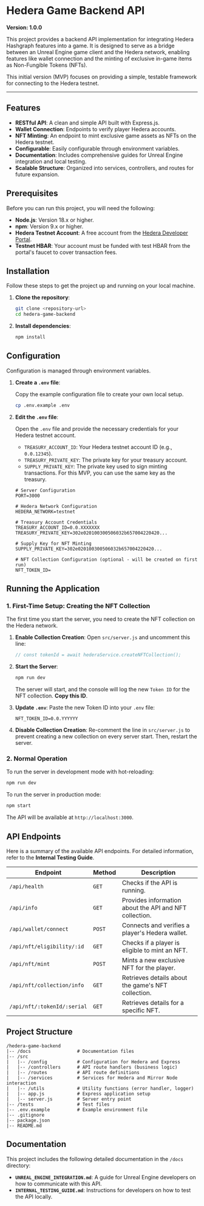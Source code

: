 # Hedera Game Backend API

**Version: 1.0.0**

This project provides a backend API implementation for integrating Hedera Hashgraph features into a game. It is designed to serve as a bridge between an Unreal Engine game client and the Hedera network, enabling features like wallet connection and the minting of exclusive in-game items as Non-Fungible Tokens (NFTs).

This initial version (MVP) focuses on providing a simple, testable framework for connecting to the Hedera testnet.

---

## Features

-   **RESTful API**: A clean and simple API built with Express.js.
-   **Wallet Connection**: Endpoints to verify player Hedera accounts.
-   **NFT Minting**: An endpoint to mint exclusive game assets as NFTs on the Hedera testnet.
-   **Configurable**: Easily configurable through environment variables.
-   **Documentation**: Includes comprehensive guides for Unreal Engine integration and local testing.
-   **Scalable Structure**: Organized into services, controllers, and routes for future expansion.

## Prerequisites

Before you can run this project, you will need the following:

-   **Node.js**: Version 18.x or higher.
-   **npm**: Version 9.x or higher.
-   **Hedera Testnet Account**: A free account from the [Hedera Developer Portal](https://portal.hedera.com/).
-   **Testnet HBAR**: Your account must be funded with test HBAR from the portal's faucet to cover transaction fees.

## Installation

Follow these steps to get the project up and running on your local machine.

1.  **Clone the repository**:

    ```bash
    git clone <repository-url>
    cd hedera-game-backend
    ```

2.  **Install dependencies**:

    ```bash
    npm install
    ```

## Configuration

Configuration is managed through environment variables.

1.  **Create a `.env` file**:

    Copy the example configuration file to create your own local setup.

    ```bash
    cp .env.example .env
    ```

2.  **Edit the `.env` file**:

    Open the `.env` file and provide the necessary credentials for your Hedera testnet account.

    -   `TREASURY_ACCOUNT_ID`: Your Hedera testnet account ID (e.g., `0.0.12345`).
    -   `TREASURY_PRIVATE_KEY`: The private key for your treasury account.
    -   `SUPPLY_PRIVATE_KEY`: The private key used to sign minting transactions. For this MVP, you can use the same key as the treasury.

    ```env
    # Server Configuration
    PORT=3000

    # Hedera Network Configuration
    HEDERA_NETWORK=testnet

    # Treasury Account Credentials
    TREASURY_ACCOUNT_ID=0.0.XXXXXXX
    TREASURY_PRIVATE_KEY=302e020100300506032b657004220420...

    # Supply Key for NFT Minting
    SUPPLY_PRIVATE_KEY=302e020100300506032b657004220420...

    # NFT Collection Configuration (optional - will be created on first run)
    NFT_TOKEN_ID=
    ```

## Running the Application

### 1. First-Time Setup: Creating the NFT Collection

The first time you start the server, you need to create the NFT collection on the Hedera network.

1.  **Enable Collection Creation**:
    Open `src/server.js` and uncomment this line:

    ```javascript
    // const tokenId = await hederaService.createNFTCollection();
    ```

2.  **Start the Server**:

    ```bash
    npm run dev
    ```

    The server will start, and the console will log the new `Token ID` for the NFT collection. **Copy this ID**.

3.  **Update `.env`**:
    Paste the new Token ID into your `.env` file:

    ```env
    NFT_TOKEN_ID=0.0.YYYYYY
    ```

4.  **Disable Collection Creation**:
    Re-comment the line in `src/server.js` to prevent creating a new collection on every server start. Then, restart the server.

### 2. Normal Operation

To run the server in development mode with hot-reloading:

```bash
npm run dev
```

To run the server in production mode:

```bash
npm start
```

The API will be available at `http://localhost:3000`.

## API Endpoints

Here is a summary of the available API endpoints. For detailed information, refer to the **Internal Testing Guide**.

| Endpoint                      | Method | Description                                      |
| ----------------------------- | ------ | ------------------------------------------------ |
| `/api/health`                 | `GET`  | Checks if the API is running.                    |
| `/api/info`                   | `GET`  | Provides information about the API and NFT collection. |
| `/api/wallet/connect`         | `POST` | Connects and verifies a player's Hedera wallet.  |
| `/api/nft/eligibility/:id`    | `GET`  | Checks if a player is eligible to mint an NFT.   |
| `/api/nft/mint`               | `POST` | Mints a new exclusive NFT for the player.        |
| `/api/nft/collection/info`    | `GET`  | Retrieves details about the game's NFT collection.|
| `/api/nft/:tokenId/:serial`   | `GET`  | Retrieves details for a specific NFT.            |

## Project Structure

```
/hedera-game-backend
|-- /docs                 # Documentation files
|-- /src
|   |-- /config           # Configuration for Hedera and Express
|   |-- /controllers      # API route handlers (business logic)
|   |-- /routes           # API route definitions
|   |-- /services         # Services for Hedera and Mirror Node interaction
|   |-- /utils            # Utility functions (error handler, logger)
|   |-- app.js            # Express application setup
|   |-- server.js         # Server entry point
|-- /tests                # Test files
|-- .env.example          # Example environment file
|-- .gitignore
|-- package.json
|-- README.md
```

## Documentation

This project includes the following detailed documentation in the `/docs` directory:

-   **`UNREAL_ENGINE_INTEGRATION.md`**: A guide for Unreal Engine developers on how to communicate with this API.
-   **`INTERNAL_TESTING_GUIDE.md`**: Instructions for developers on how to test the API locally.




